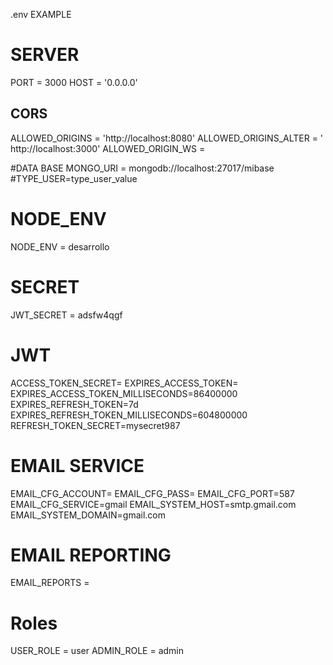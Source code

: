 .env EXAMPLE


# SERVER
PORT = 3000
HOST = '0.0.0.0'

## CORS
ALLOWED_ORIGINS = 'http://localhost:8080'
ALLOWED_ORIGINS_ALTER = ' http://localhost:3000'
ALLOWED_ORIGIN_WS =  

#DATA BASE
MONGO_URI = mongodb://localhost:27017/mibase
#TYPE_USER=type_user_value

# NODE_ENV  
NODE_ENV = desarrollo

# SECRET 
JWT_SECRET = adsfw4qgf

# JWT
ACCESS_TOKEN_SECRET=
EXPIRES_ACCESS_TOKEN=
EXPIRES_ACCESS_TOKEN_MILLISECONDS=86400000
EXPIRES_REFRESH_TOKEN=7d
EXPIRES_REFRESH_TOKEN_MILLISECONDS=604800000
REFRESH_TOKEN_SECRET=mysecret987

# EMAIL SERVICE
EMAIL_CFG_ACCOUNT=
EMAIL_CFG_PASS=
EMAIL_CFG_PORT=587
EMAIL_CFG_SERVICE=gmail
EMAIL_SYSTEM_HOST=smtp.gmail.com
EMAIL_SYSTEM_DOMAIN=gmail.com

# EMAIL REPORTING
EMAIL_REPORTS = 

# Roles
USER_ROLE = user
ADMIN_ROLE = admin